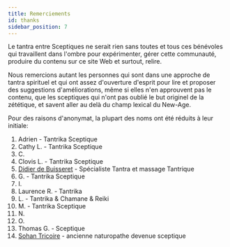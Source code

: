 ```yaml
---
title: Remerciements
id: thanks
sidebar_position: 7
---
```


Le tantra entre Sceptiques ne serait rien sans toutes et tous ces bénévoles qui travaillent dans l'ombre pour expérimenter, gérer cette communauté, produire du contenu sur ce site Web et surtout, relire.

Nous remercions autant les personnes qui sont dans une approche de tantra spirituel et qui ont assez d'ouverture d'esprit pour lire et proposer des suggestions d'améliorations, même si elles n'en approuvent pas le contenu, que les sceptiques qui n'ont pas oublié le but originel de la zététique, et savent aller au delà du champ lexical du New-Age.

Pour des raisons d'anonymat, la plupart des noms ont été réduits à leur initiale:

1. Adrien - Tantrika Sceptique
1. Cathy L. - Tantrika Sceptique
1. C.
1. Clovis L. - Tantrika Sceptique
1. [Didier de Buisseret](https://presenceasoi.be/) - Spécialiste Tantra et massage Tantrique
1. G. - Tantrika Sceptique
1. I.
1. Laurence R. - Tantrika
1. L. - Tantrika & Chamane & Reiki
1. M. - Tantrika Sceptique
1. N.
1. O.
1. Thomas G. - Sceptique
1. [Sohan Tricoire]( https://sohan-tricoire.jimdofree.com/) - ancienne naturopathe devenue sceptique
